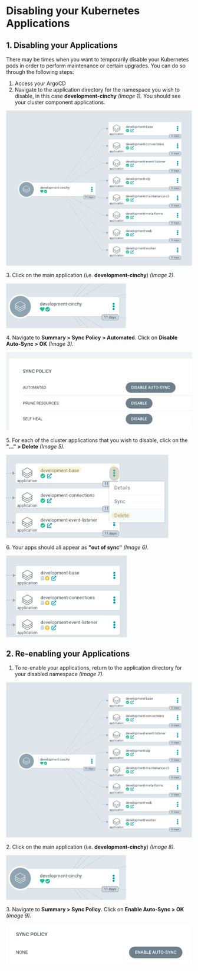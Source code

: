 # Disabling your Kubernetes Applications

## 1. Disabling your Applications

There may be times when you want to temporarily disable your Kubernetes pods in order to perform maintenance or certain upgrades. You can do so through the following steps:

1. Access your ArgoCD
2. Navigate to the application directory for the namespace you wish to disable, in this case **development-cinchy** _(Image 1)._ You should see your cluster component applications.

![Image 1: Applications](<../../../.gitbook/assets/image (271).png>)

3\. Click on the main application (i.e. **development-cinchy**) _(Image 2)._

![Image 3: Navigate to your main app](<../../../.gitbook/assets/image (513).png>)

4\. Navigate to **Summary > Sync Policy > Automated**. Click on **Disable Auto-Sync > OK** _(Image 3)._

![Image 4: Click on "Disable Auto-Sync"](<../../../.gitbook/assets/image (365).png>)

5\. For each of the cluster applications that you wish to disable, click on the **"..." > Delete** _(Image 5)._

![Image 5: Delete your applications](<../../../.gitbook/assets/image (526).png>)

6\. Your apps should all appear as **"out of sync"** _(Image 6)._

![Image 6: Your apps should all appear out of sync](<../../../.gitbook/assets/image (557).png>)

## 2. Re-enabling your Applications

1. To re-enable your applications, return to the application directory for your disabled namespace _(Image 7)._

![Image 7: Navigate to your app directory](<../../../.gitbook/assets/image (516).png>)

2\. Click on the main application (i.e. **development-cinchy**) _(Image 8)._

![Image 8: Navigate to your main app](<../../../.gitbook/assets/image (333).png>)

3\. Navigate to **Summary > Sync Policy**. Click on **Enable Auto-Sync > OK** _(Image 9)._

![Image 9: Enable your Auto Sync](<../../../.gitbook/assets/image (325).png>)
